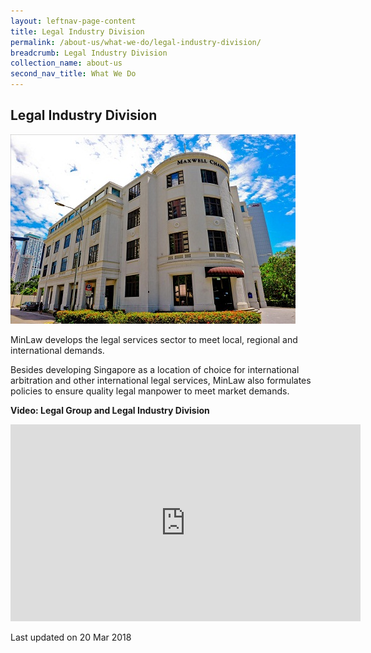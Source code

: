 ```yaml
---
layout: leftnav-page-content
title: Legal Industry Division
permalink: /about-us/what-we-do/legal-industry-division/
breadcrumb: Legal Industry Division
collection_name: about-us
second_nav_title: What We Do
---
```


<style>
  .image {width: 600px;}
  .image img {max-width: 100%;}
</style>

Legal Industry Division
---

<div class="image"><img src="/images/Maxwell-Chambers.jpg/"></div>

MinLaw develops the legal services sector to meet local, regional and international demands.

Besides developing Singapore as a location of choice for international arbitration and other international legal services, MinLaw also formulates policies to ensure quality legal manpower to meet market demands.

**Video: Legal Group and Legal Industry Division**

<div class="bp-youtube">
  <iframe width="560" height="315" src="https://www.youtube.com/embed/0wJ9lvFkUXs" frameborder="0" allow="accelerometer; autoplay; encrypted-media; gyroscope; picture-in-picture" allowfullscreen></iframe>
</div>

<p class="right-side-updated">Last updated on 20 Mar 2018</p>
